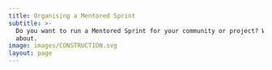```yaml
---
title: Organising a Mentored Sprint
subtitle: >-
  Do you want to run a Mentored Sprint for your community or project? We have put this little guide together for you
  about.
image: images/CONSTRUCTION.svg
layout: page
---
```

